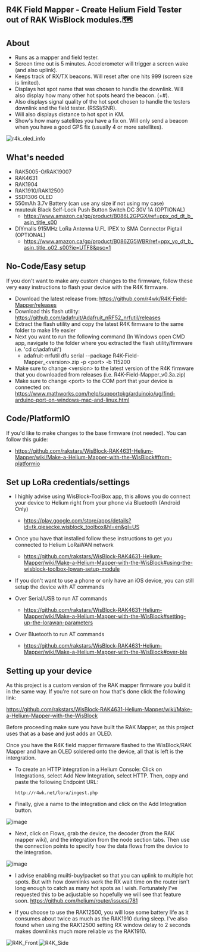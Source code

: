 ## R4K Field Mapper - Create Helium Field Tester out of RAK WisBlock modules.🗺️

## About
- Runs as a mapper and field tester.
- Screen time out is 5 minutes. Accelerometer will trigger a screen wake (and also uplink).
- Keeps track of RX/TX beacons. Will reset after one hits 999 (screen size is limited).
- Displays hot spot name that was chosen to handle the downlink. Will also display how many other hot spots heard the beacon. (+#).
- Also displays signal quality of the hot spot chosen to handle the testers downlink and the field tester. (RSSI/SNR).
- Will also displays distance to hot spot in KM.
- Show's how many satellites you have a fix on. Will only send a beacon when you have a good GPS fix (usually 4 or more satellites). 

![r4k_oled_info](https://user-images.githubusercontent.com/5049300/203165463-bfe2f08c-3350-417c-97ac-17a42c21b061.png)

## What's needed
- RAK5005-O/RAK19007
- RAK4631
- RAK1904
- RAK1910/RAK12500
- SSD1306 OLED
- 550mAh 3.7v Battery (can use any size if not using my case)
- mxuteuk Black Self-Lock Push Button Switch DC 30V 1A (OPTIONAL)
  - https://www.amazon.ca/gp/product/B086L2GPGX/ref=ppx_od_dt_b_asin_title_s00
 - DIYmalls 915MHz LoRa Antenna U.FL IPEX to SMA Connector Pigtail (OPTIONAL)
   - https://www.amazon.ca/gp/product/B086ZG5WBR/ref=ppx_yo_dt_b_asin_title_o02_s00?ie=UTF8&psc=1
   
## No-Code/Easy setup

If you don't want to make any custom changes to the firmware, follow these very easy instructions to flash your device with the R4K firmware.
- Download the latest release from: https://github.com/r4wk/R4K-Field-Mapper/releases
- Download this flash utility: https://github.com/adafruit/Adafruit_nRF52_nrfutil/releases
- Extract the flash utility and copy the latest R4K firmware to the same folder to make life easier
- Next you want to run the following command (In Windows open CMD app, navigate to the folder where you extracted the flash utility/firmware i.e. 'cd c:\adafruit')
  - adafruit-nrfutil dfu serial --package R4K-Field-Mapper_\<version\>.zip -p \<port\> -b 115200
- Make sure to change \<version\> to the latest version of the R4K firmware that you downloaded from releases (i.e. R4K-Field-Mapper_v0.3a.zip)
- Make sure to change \<port\> to the COM port that your device is connected on: https://www.mathworks.com/help/supportpkg/arduinoio/ug/find-arduino-port-on-windows-mac-and-linux.html

## Code/PlatformIO

If you'd like to make changes to the base firmware (not needed). You can follow this guide:

- https://github.com/rakstars/WisBlock-RAK4631-Helium-Mapper/wiki/Make-a-Helium-Mapper-with-the-WisBlock#from-platformio

## Set up LoRa credentials/settings
- I highly advise using WisBlock-ToolBox app, this allows you do connect your device to Helium right from your phone via Bluetooth (Android Only)
  - https://play.google.com/store/apps/details?id=tk.giesecke.wisblock_toolbox&hl=en&gl=US
- Once you have that installed follow these instructions to get you connected to Helium LoRaWAN network
  - https://github.com/rakstars/WisBlock-RAK4631-Helium-Mapper/wiki/Make-a-Helium-Mapper-with-the-WisBlock#using-the-wisblock-toolbox-lpwan-setup-module
  
- If you don't want to use a phone or only have an iOS device, you can still setup the device with AT commands
- Over Serial/USB to run AT commands
  - https://github.com/rakstars/WisBlock-RAK4631-Helium-Mapper/wiki/Make-a-Helium-Mapper-with-the-WisBlock#setting-up-the-lorawan-parameters
- Over Bluetooth to run AT commands
  - https://github.com/rakstars/WisBlock-RAK4631-Helium-Mapper/wiki/Make-a-Helium-Mapper-with-the-WisBlock#over-ble
  
## Setting up your device

As this project is a custom version of the RAK mapper firmware you build it in the same way. If you're not sure on how that's done click the following link:

https://github.com/rakstars/WisBlock-RAK4631-Helium-Mapper/wiki/Make-a-Helium-Mapper-with-the-WisBlock

Before proceeding make sure you have built the RAK Mapper, as this project uses that as a base and just adds an OLED.

Once you have the R4K field mapper firmware flashed to the WisBlock/RAK Mapper and have an OLED soldered onto the device, all that is left is the intergration. 

- To create an HTTP integration in a Helium Console:
  Click on Integrations, select Add New Integration, select HTTP. Then, copy and paste the following Endpoint URL:

  ```http://r4wk.net/lora/ingest.php```

- Finally, give a name to the integration and click on the Add Integration button.

![image](https://user-images.githubusercontent.com/5049300/180680303-f1ae971e-3530-4046-ab12-2a1864c988fd.png)

- Next, click on Flows, grab the device, the decoder (from the RAK mapper wiki), and the integration from the node section tabs. Then use the connection points to specify how the data flows from the device to the integration.

![image](https://user-images.githubusercontent.com/5049300/180680481-daaa9f0d-5440-42de-b955-56d24a4bd4af.png)

- I advise enabling muilti-buy/packet so that you can uplink to multiple hot spots. But with how downlinks work the RX wait time on the router isn't long enough to catch as many hot spots as I wish. Fortunately I've requested this to be adjustable so hopefully we will see that feature soon. 
https://github.com/helium/router/issues/781

- If you choose to use the RAK12500, you will lose some battery life as it consumes about twice as much as the RAK1910 during sleep. I've also found when using the RAK12500 setting RX window delay to 2 seconds makes downlinks much more reliable vs the RAK1910. 

![R4K_Front](https://user-images.githubusercontent.com/5049300/192627451-c3073dc9-255d-479a-8bbe-1ba905e77733.png)
![R4K_Side](https://user-images.githubusercontent.com/5049300/192627468-149abcb7-0308-4637-87a7-dd6e1e1a7511.png)


